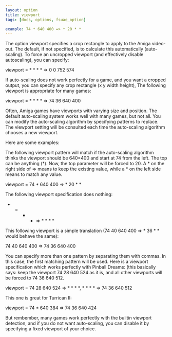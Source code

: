 ```yaml
---
layout: option
title: viewport
tags: [docs, options, fsuae_option]

example: 74 * 640 400 => * 20 * *
---
```


The option viewport specifies a crop rectangle to apply to the Amiga
video-out. The default, if not specified, is to calculate this automatically
(auto-scaling). To force an uncropped viewport (and effectively disable
autoscaling), you can specify:

  viewport = * * * * => 0 0 752 574

If auto-scaling does not work perfectly for a game, and you want a cropped
output, you can specify any crop rectangle (x y width height), The following
viewport is appropriate for many games:

  viewport = * * * * => 74 36 640 400

Often, Amiga games have viewports with varying size and position. The default
auto-scaling system works well with many games, but not all. You can modify
the auto-scaling algorithm by specifying patterns to replace. The viewport
setting will be consulted each time the auto-scaling algorithm chooses a
new viewport.

Here are some examples:

The following viewport pattern will match if the auto-scaling algorithm
thinks the viewport should be 640×400 and start at 74 from the left. The
top can be anything (*). Now, the top parameter will be forced to 20.
A * on the right side of => means to keep the existing value, while
a * on the left side means to match any value.

  viewport = 74 * 640 400 => * 20 * *

The following viewport specification does nothing:

  * * * * => * * * *

This following viewport is a simple translation
(74 40 640 400 => * 36 * * would behave the same):

  74 40 640 400 => 74 36 640 400

You can specify more than one pattern by separating them with commas.
In this case, the first matching pattern will be used. Here is a viewport
specification which works perfectly with Pinball Dreams: (this basically
says: keep the viewport 74 28 640 524 as it is, and all other viewports
will be forced to 74 36 640 512.

  viewport = 74 28 640 524 => * * * *, * * * * => 74 36 640 512

This one is great for Turrican II:

  viewport = 74 * 640 384 => 74 36 640 424

But rembember, many games work perfectly with the builtin viewport detection,
and if you do not want auto-scaling, you can disable it by specifying a fixed
viewport of your choice.
